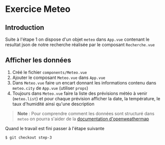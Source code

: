 # Exercice Meteo

## Introduction

Suite à l'étape 1 on dispose d'un objet `meteo` dans `App.vue` contenant le resultat json de notre recherche réalisée par le composant `Recherche.vue`

## Afficher les données

1. Créé le fichier `components/Meteo.vue`
2. Ajouter le composant `Meteo.vue` dans `App.vue`
3. Dans `Meteo.vue` faire un encart donnant les informations contenu dans `meteo.city` de `App.vue` (utiliser `props`)
4. Toujours dans `Meteo.vue` faire la liste des prévisions météo à venir (`meteo.list`) et pour chaque prévision afficher la date, la température, le taux d'humidité ainsi qu'une description

> **Note** : Pour comprendre comment les données sont structuré dans `meteo` on pourra s'aider de la [documentation d'openweathermap](https://openweathermap.org/forecast5)

Quand le travail est fini passer à l'étape suivante
```
$ git checkout step-3
```
